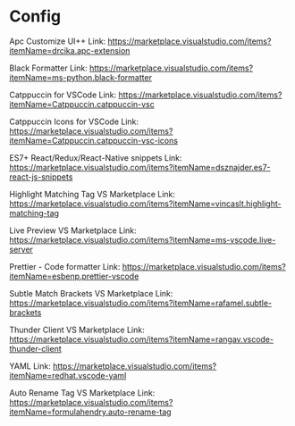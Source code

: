 # Config

Apc Customize UI++
Link: <https://marketplace.visualstudio.com/items?itemName=drcika.apc-extension>

Black Formatter
Link: <https://marketplace.visualstudio.com/items?itemName=ms-python.black-formatter>

Catppuccin for VSCode
Link: <https://marketplace.visualstudio.com/items?itemName=Catppuccin.catppuccin-vsc>

Catppuccin Icons for VSCode
Link: <https://marketplace.visualstudio.com/items?itemName=Catppuccin.catppuccin-vsc-icons>

ES7+ React/Redux/React-Native snippets
Link: <https://marketplace.visualstudio.com/items?itemName=dsznajder.es7-react-js-snippets>

Highlight Matching Tag
VS Marketplace Link: <https://marketplace.visualstudio.com/items?itemName=vincaslt.highlight-matching-tag>

Live Preview
VS Marketplace Link: <https://marketplace.visualstudio.com/items?itemName=ms-vscode.live-server>

Prettier - Code formatter
Link: <https://marketplace.visualstudio.com/items?itemName=esbenp.prettier-vscode>

Subtle Match Brackets
VS Marketplace Link: <https://marketplace.visualstudio.com/items?itemName=rafamel.subtle-brackets>

Thunder Client
VS Marketplace Link: <https://marketplace.visualstudio.com/items?itemName=rangav.vscode-thunder-client>

YAML
Link: <https://marketplace.visualstudio.com/items?itemName=redhat.vscode-yaml>

Auto Rename Tag
VS Marketplace Link: <https://marketplace.visualstudio.com/items?itemName=formulahendry.auto-rename-tag>
